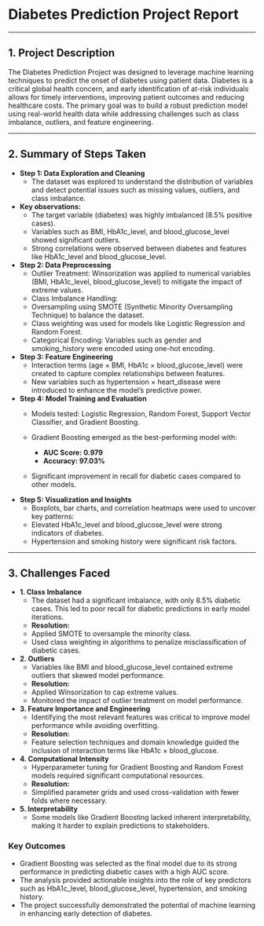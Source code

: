 # Diabetes Prediction Project Report
________________________________________
## 1. Project Description
The Diabetes Prediction Project was designed to leverage machine learning techniques to predict the onset of diabetes using patient data.
Diabetes is a critical global health concern, and early identification of at-risk individuals allows for timely interventions, improving patient outcomes and reducing healthcare costs.
The primary goal was to build a robust prediction model using real-world health data while addressing challenges such as class imbalance, outliers, and feature engineering.
________________________________________
## 2. Summary of Steps Taken
- **Step 1: Data Exploration and Cleaning**
  - The dataset was explored to understand the distribution of variables and detect potential issues such as missing values, outliers, and class imbalance.
- **Key observations:**
  - The target variable (diabetes) was highly imbalanced (8.5% positive cases).
  - Variables such as BMI, HbA1c_level, and blood_glucose_level showed significant outliers.
  - Strong correlations were observed between diabetes and features like HbA1c_level and blood_glucose_level.
- **Step 2: Data Preprocessing**
  - Outlier Treatment: Winsorization was applied to numerical variables (BMI, HbA1c_level, blood_glucose_level) to mitigate the impact of extreme values.
  - Class Imbalance Handling:
  - Oversampling using SMOTE (Synthetic Minority Oversampling Technique) to balance the dataset.
  - Class weighting was used for models like Logistic Regression and Random Forest.
  - Categorical Encoding: Variables such as gender and smoking_history were encoded using one-hot encoding.
- **Step 3: Feature Engineering**
  - Interaction terms (age × BMI, HbA1c × blood_glucose_level) were created to capture complex relationships between features.
  - New variables such as hypertension × heart_disease were introduced to enhance the model’s predictive power.
- **Step 4: Model Training and Evaluation**
  - Models tested: Logistic Regression, Random Forest, Support Vector Classifier, and Gradient Boosting.
  - Gradient Boosting emerged as the best-performing model with:
    - **AUC Score: 0.979**
    - **Accuracy: 97.03%**

  - Significant improvement in recall for diabetic cases compared to other models.
- **Step 5: Visualization and Insights**
  - Boxplots, bar charts, and correlation heatmaps were used to uncover key patterns:
  - Elevated HbA1c_level and blood_glucose_level were strong indicators of diabetes.
  - Hypertension and smoking history were significant risk factors.
________________________________________
## 3. Challenges Faced
- **1. Class Imbalance**
  - The dataset had a significant imbalance, with only 8.5% diabetic cases. This led to poor recall for diabetic predictions in early model iterations.
  - **Resolution:**
  - Applied SMOTE to oversample the minority class.
  - Used class weighting in algorithms to penalize misclassification of diabetic cases.
- **2. Outliers**
  - Variables like BMI and blood_glucose_level contained extreme outliers that skewed model performance.
  - **Resolution:**
  - Applied Winsorization to cap extreme values.
  - Monitored the impact of outlier treatment on model performance.
- **3. Feature Importance and Engineering**
  - Identifying the most relevant features was critical to improve model performance while avoiding overfitting.
  - **Resolution:**
  - Feature selection techniques and domain knowledge guided the inclusion of interaction terms like HbA1c × blood_glucose.
- **4. Computational Intensity**
  - Hyperparameter tuning for Gradient Boosting and Random Forest models required significant computational resources.
  - **Resolution:**
  - Simplified parameter grids and used cross-validation with fewer folds where necessary.
- **5. Interpretability**
  - Some models like Gradient Boosting lacked inherent interpretability, making it harder to explain predictions to stakeholders.

### Key Outcomes
  - Gradient Boosting was selected as the final model due to its strong performance in predicting diabetic cases with a high AUC score.
  - The analysis provided actionable insights into the role of key predictors such as HbA1c_level, blood_glucose_level, hypertension, and smoking history.
  - The project successfully demonstrated the potential of machine learning in enhancing early detection of diabetes.

